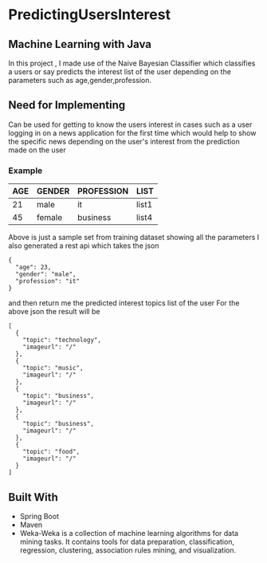 # PredictingUsersInterest
## Machine Learning with Java

In this project , I made use of the Naive Bayesian Classifier which classifies a users or say predicts the interest list of the user depending on the parameters such as age,gender,profession.

## Need for Implementing
Can be used for getting to know the users interest in cases such as a user logging in on a news application for the first time which would help 
to show the specific news depending on the user's interest  from the prediction made on the user

### Example

| AGE           | GENDER        | PROFESSION    | LIST          |
| ------------- | ------------- | ------------- | ------------- |
| 21            | male          | it            | list1         |
| 45            | female        | business      | list4         |

Above is just a sample set from training dataset showing all the parameters
I also generated a rest api which takes the json 
```
{
  "age": 23,
  "gender": "male",
  "profession": "it"
}
```
and then return me the predicted interest topics list of the user
For the above json the result will be 
```
[
  {
    "topic": "technology",
    "imageurl": "/"
  },
  {
    "topic": "music",
    "imageurl": "/"
  },
  {
    "topic": "business",
    "imageurl": "/"
  },
  {
    "topic": "business",
    "imageurl": "/"
  },
  {
    "topic": "food",
    "imageurl": "/"
  }
]
```
## Built With

* Spring Boot
* Maven
* Weka-Weka is a collection of machine learning algorithms for data mining tasks. It contains tools for data preparation, classification, regression, clustering, association rules mining, and visualization. 





